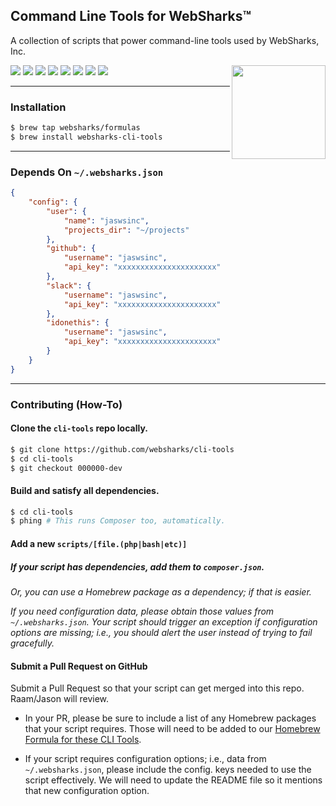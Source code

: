 ## Command Line Tools for WebSharks™

A collection of scripts that power command-line tools used by WebSharks, Inc.

<img src="http://cdn.websharks-inc.com/websharks/uploads/2013/11/sharks-logo.png" width="150" align="right" />

[![](https://img.shields.io/github/license/websharks/cli-tools.svg)](https://github.com/websharks/cli-tools/blob/HEAD/LICENSE.txt)
[![](https://img.shields.io/badge/made-w%2F_100%25_pure_awesome_sauce-AB815F.svg?label=made)](http://websharks-inc.com/)
[![](https://img.shields.io/badge/by-WebSharks_Inc.-656598.svg?label=by)](http://www.websharks-inc.com/team/)
[![](https://img.shields.io/github/release/websharks/cli-tools.svg?label=latest)](https://github.com/websharks/cli-tools/releases)
[![](https://img.shields.io/github/issues/websharks/cli-tools.svg?label=issues)](https://github.com/websharks/cli-tools/issues)
[![](https://img.shields.io/github/forks/websharks/cli-tools.svg?label=forks)](https://github.com/websharks/cli-tools/network)
[![](https://img.shields.io/github/stars/websharks/cli-tools.svg?label=stars)](https://github.com/websharks/cli-tools/stargazers)
[![](https://img.shields.io/github/downloads/websharks/cli-tools/latest/total.svg?label=downloads)](https://github.com/websharks/cli-tools/releases)

---

### Installation

```bash
$ brew tap websharks/formulas
$ brew install websharks-cli-tools
```

---

### Depends On `~/.websharks.json`

```json
{
    "config": {
        "user": {
            "name": "jaswsinc",
            "projects_dir": "~/projects"
        },
        "github": {
            "username": "jaswsinc",
            "api_key": "xxxxxxxxxxxxxxxxxxxxxx"
        },
        "slack": {
            "username": "jaswsinc",
            "api_key": "xxxxxxxxxxxxxxxxxxxxxx"
        },
        "idonethis": {
            "username": "jaswsinc",
            "api_key": "xxxxxxxxxxxxxxxxxxxxxx"
        }
    }
}
```

---

### Contributing (How-To)

#### Clone the `cli-tools` repo locally.

```bash
$ git clone https://github.com/websharks/cli-tools
$ cd cli-tools
$ git checkout 000000-dev
```

#### Build and satisfy all dependencies.

```bash
$ cd cli-tools
$ phing # This runs Composer too, automatically.
```

#### Add a new `scripts/[file.(php|bash|etc)]`

##### If your script has dependencies, add them to `composer.json`.

_Or, you can use a Homebrew package as a dependency; if that is easier._

_If you need configuration data, please obtain those values from `~/.websharks.json`. Your script should trigger an exception if configuration options are missing; i.e., you should alert the user instead of trying to fail gracefully._

#### Submit a Pull Request on GitHub

Submit a Pull Request so that your script can get merged into this repo. Raam/Jason will review.

 - In your PR, please be sure to include a list of any Homebrew packages that your script requires. Those will need to be added to our [Homebrew Formula for these CLI Tools](https://github.com/websharks/homebrew-formulas/blob/master/websharks-cli-tools.rb).

 - If your script requires configuration options; i.e., data from `~/.websharks.json`, please include the config. keys needed to use the script effectively. We will need to update the README file so it mentions that new configuration option.
